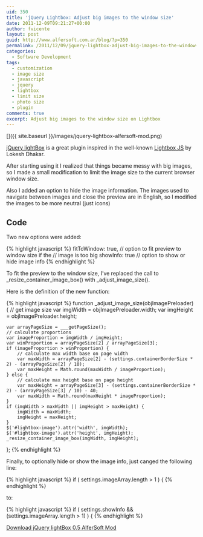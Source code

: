 ```yaml
---
uid: 350
title: 'jQuery Lightbox: Adjust big images to the window size'
date: 2011-12-09T09:21:27+00:00
author: fvicente
layout: post
guid: http://www.alfersoft.com.ar/blog/?p=350
permalink: /2011/12/09/jquery-lightbox-adjust-big-images-to-the-window-size/
categories:
  - Software Development
tags:
  - customization
  - image size
  - javascript
  - jquery
  - lightbox
  - limit size
  - photo size
  - plugin
comments: true
excerpt: Adjust big images to the window size on Lightbox
---
```

[<img src="{{ site.baseurl }}/images/jquery-lightbox-alfersoft-mod.png" alt="" title="jQuery lightBox AlferSoft Mod"/>]({{ site.baseurl }}/images/jquery-lightbox-alfersoft-mod.png)

<a href="http://leandrovieira.com/projects/jquery/lightbox/" title="jQuery lightBox plugin" target="_blank">jQuery lightBox</a> is a great plugin inspired in the well-known <a href="http://www.huddletogether.com/projects/lightbox2/" title="LightBox JS" target="_blank">Lightbox JS</a> by Lokesh Dhakar.

After starting using it I realized that things became messy with big images, so I made a small modification to limit the image size to the current browser window size.

Also I added an option to hide the image information. The images used to navigate between images and close the preview are in English, so I modified the images to be more neutral (just icons)

<!--more-->

## Code

Two new options were added:

{% highlight javascript %}
fitToWindow: true,		// option to fit preview to window size if the
                                // image is too big
showInfo:    true		// option to show or hide image info
{% endhighlight %}

To fit the preview to the window size, I&#8217;ve replaced the call to \_resize\_container\_image\_box() with \_adjust\_image_size().

Here is the definition of the new function:

{% highlight javascript %}
function _adjust_image_size(objImagePreloader) {
    // get image size
    var imgWidth = objImagePreloader.width;
    var imgHeight = objImagePreloader.height;

    var arrayPageSize = ___getPageSize();
    // calculate proportions
    var imageProportion = imgWidth / imgHeight;
    var winProportion = arrayPageSize[2] / arrayPageSize[3];
    if (imageProportion > winProportion) {
        // calculate max width base on page width
        var maxWidth = arrayPageSize[2] - (settings.containerBorderSize * 2) - (arrayPageSize[2] / 10);
        var maxHeight = Math.round(maxWidth / imageProportion);
    } else {
        // calculate max height base on page height
        var maxHeight = arrayPageSize[3] - (settings.containerBorderSize * 2) - (arrayPageSize[3] / 10) - 40;
        var maxWidth = Math.round(maxHeight * imageProportion);
    }
    if (imgWidth > maxWidth || imgHeight > maxHeight) {
        imgWidth = maxWidth;
        imgHeight = maxHeight;
    }
    $('#lightbox-image').attr('width', imgWidth);
    $('#lightbox-image').attr('height', imgHeight);
    _resize_container_image_box(imgWidth, imgHeight);
};
{% endhighlight %}

Finally, to optionally hide or show the image info, just canged the following line:

{% highlight javascript %}
if ( settings.imageArray.length > 1 ) {
{% endhighlight %}

to:

{% highlight javascript %}
if ( settings.showInfo && (settings.imageArray.length > 1) ) {
{% endhighlight %}

<a title="Download jQuery lightBox 0.5 AlferSoft Mod" markdown="0" href="{{ site.baseurl }}/files/jquery-lightbox-0.5-alfersoft-mod.zip" class="btn">Download jQuery lightBox 0.5 AlferSoft Mod</a>
